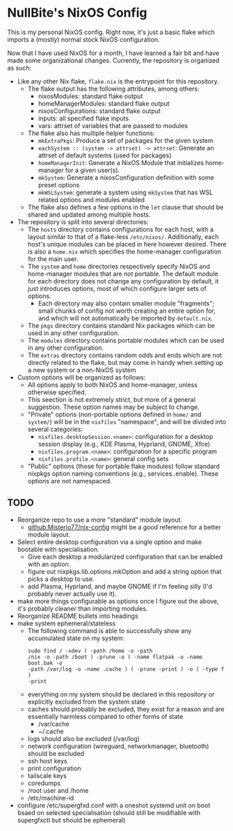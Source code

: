 # NullBite's NixOS Config
This is my personal NixOS config. Right now, it's just a basic flake which
imports a (mostly) normal stock NixOS configuration.

Now that I have used NixOS for a month, I have learned a fair bit and have made
some organizational changes. Currently, the repository is organized as such:

- Like any other Nix flake, `flake.nix` is the entrypoint for this repository.
	- The flake output has the following attributes, among others:
		- nixosModules: standard flake output
		- homeManagerModules: standard flake output
		- nixosConfigurations: standard flake output
		- inputs: all specified flake inputs
		- vars: attrset of variables that are passed to modules
	- The flake also has multiple helper functions:
		- `mkExtraPkgs`: Produce a set of packages for the given system
		- `eachSystem :: (system -> attrset) -> attrset`: Generate an attrset
		  of default systems (used for packages)
		- `homeManagerInit`: Generate a NixOS Module that initializes
		  home-manager for a given user(s).
		- `mkSystem`: Generate a nixosConfiguration definition with some preset
		  options
		- `mkWSLSystem`: generate a system using `mkSystem` that has WSL
		  related options and modules enabled
	- The flake also defines a few options in the `let` clause that should be
	  shared and updated among multiple hosts.
- The repository is split into several directories:
	- The `hosts` directory contains configurations for each host, with a
	  layout similar to that of a flake-less `/etc/nixos/`. Additionally, each
	  host's unique modules can be placed in here however desired. There is
	  also a `home.nix` which specifies the home-manager configuration for the
	  main user.
	- The `system` and `home` directories respectively specify NixOS and
	  home-manager modules that are *not* portable. The default module for each
	  directory does not change any configuration by default, it just
	  introduces options, most of which configure larger sets of options.
		- Each directory may also contain smaller module "fragments"; small
		  chunks of config not worth creating an entire option for, and which
		  will not automatically be imported by `default.nix`.
	- The `pkgs` directory contains standard Nix packages which can be used in
	  any other configuration.
	- The `modules` directory contains portable modules which can be used in
	  any other configuration.
	- The `extras` directory contains random odds and ends which are not
	  directly related to the flake, but may come in handy when setting up a
	  new system or a non-NixOS system
- Custom options will be organized as follows:
	- All options apply to both NixOS and home-manager, unless otherwise
	  specified.
	- This seection is not extremely strict, but more of a general suggestion.
	  These option names may be subject to change.
	- "Private" options (non-portable options defined in `home/` and `system/`)
	  will be in the `nixfiles` "namespace", and will be divided into several
	  categories:
		- `nixfiles.desktopSession.<name>`: configuration for a desktop session
		  display (e.g., KDE Plasma, Hyprland, GNOME, Xfce)
		- `nixfiles.program.<name>`: configuration for a specific program
		- `nixfiles.profile.<name>`: general config sets
	- "Public" options (those for portable flake modules) follow standard
	  nixpkgs option naming conventions (e.g., services.<service>.enable).
	  These options are not namespaced.

## TODO

- Reorganize repo to use a more "standard" module layout.
	- [github:Misterio77/nix-config](https://github.com/Misterio77/nix-config) might be a good reference for a better module layout.
- Select entire desktop configuration via a single option and make bootable with specialisation.
	- Give each desktop a modularized configuration that can be enabled with an option.
	- figure out nixpkgs.lib.options.mkOption and add a string option that picks a desktop to use.
	- add Plasma, Hyprland, and maybe GNOME if I'm feeling silly (I'd probably never actually use it).
- make more things configurable as options once I figure out the above, it's probably cleaner than importing modules.
- Reorganize README bullets into headings
- make system ephemeral/stateless
	- The following command is able to successfully show any accumulated state on my system: <pre><code>sudo find  / -xdev \( -path /home -o -path /nix -o -path /boot \)  -prune -o \( -name flatpak -o -name boot.bak -o -path /var/log -o -name .cache \) \( -prune -print \) -o \( -type f \) -print</code></pre>
	- everything on my system should be declared in this repository or explicitly excluded from the system state
	- caches should probably be excluded, they exist for a reason and are essentially harmless compared to other forms of state
		- /var/cache
		- ~/.cache
	- logs should also be excluded (/var/log)
	- network configuration (wireguard, networkmanager, bluetooth) should be excluded
	- ssh host keys
	- print configuration
	- tailscale keys
	- coredumps
	- /root user and /home
	- /etc/machine-id
- configure /etc/supergfxd.conf with a oneshot systemd unit on boot bsaed on selected specialisation (should still be modifiable with supergfxctl but should be ephemeral)
